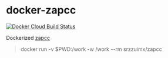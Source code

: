 # docker-zapcc

[![Docker Cloud Build Status](https://img.shields.io/docker/cloud/build/srzzumix/zapcc.svg)](https://hub.docker.com/r/srzzumix/zapcc/)

Dockerized [zapcc](https://github.com/yrnkrn/zapcc)

> docker run -v $PWD:/work -w /work --rm srzzuimx/zapcc
